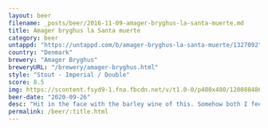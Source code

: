 ```yaml
---
layout: beer
filename: _posts/beer/2016-11-09-amager-bryghus-la-santa-muerte.md
title: Amager bryghus la Santa muerte
category: beer
untappd: "https://untappd.com/b/amager-bryghus-la-santa-muerte/1327092"
country: "Denmark"
brewery: "Amager Bryghus"
breweryURL: "/brewery/amager-bryghus.html"
style: "Stout - Imperial / Double"
score: 8.5
img: https://scontent.fsyd9-1.fna.fbcdn.net/v/t1.0-0/p480x480/120088486_10158639369668745_149314257340067945_o.jpg?_nc_cat=105&_nc_sid=0be424&_nc_ohc=iqhQ32N1EtcAX8Yfs0I&_nc_ht=scontent.fsyd9-1.fna&tp=6&oh=54cc15959c32399fe4e2e10763aad069&oe=5F92BACE
beer-date: "2020-09-26"
desc: "Hit in the face with the barley wine of this. Somehow both I feel like I need more and have had enough"
permalink: /beer/:title.html
---
```

